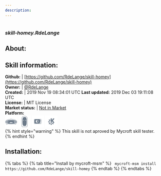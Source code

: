 ```yaml
---  
description:   
---  
```

#   
### _skill-homey.RdeLange_  
## About:  


## Skill information:  
**Github:** | [https://github.com/RdeLange/skill-homey](https://github.com/RdeLange/skill-homey)  
**Owner:** | [@RdeLange](https://github.com/RdeLange)  
**Created:** | 2019 Nov 19 08:34:01 UTC  **Last updated:** 2019 Dec 03 19:11:08 UTC  
**License:** | MIT License  
**Market status:** | [Not in Market](https://market.mycroft.ai/skill/)  
**Platform:**  
 ![](../.gitbook/assets/mark-1-icon.png)  ![](../.gitbook/assets/mark-2-icon.png)  ![](../.gitbook/assets/picroft-icon.png)  ![](../.gitbook/assets/kde.png)   
{% hint style="warning" %}
This skill is not aproved by Mycroft skill tester.
{% endhint %}
    
## Installation:  
{% tabs %}
{% tab title="Install by mycroft-msm" %}
``` mycroft-msm install https://github.com/RdeLange/skill-homey```
{% endtab %}
  {% endtabs %}
  